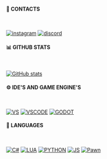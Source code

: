 #### 📱 **CONTACTS**
<br>

[![instagram](https://img.shields.io/badge/Instagram-fb00ff?style=for-the-badge&logo=instagram&logoColor=white)](https://www.instagram.com/_ramon_sd/)
[![discord](https://img.shields.io/badge/Discord-8c00ff?style=for-the-badge&logo=Discord&logoColor=white)](https://top.gg/user/365542139201011712)
<br>

#### 📊 **GITHUB STATS**
<br>

[![GitHub stats](https://github-readme-stats.vercel.app/api?username=Ramon-Sd&show_icons=true&theme=radical)](https://github.com/Ramon-Sd)
<br>

#### ⚙ **IDE'S AND GAME ENGINE'S**
<br>

[![VS](https://img.shields.io/badge/Visual_Studio-5C2D91?style=for-the-badge&logo=visual%20studio&logoColor=white)](https://visualstudio.microsoft.com/pt-br/downloads/)
[![VSCODE](https://img.shields.io/badge/Visual_Studio_Code-0078D4?style=for-the-badge&logo=visual%20studio%20code&logoColor=white)](https://code.visualstudio.com/)
[![GODOT](https://img.shields.io/badge/Godot_Engine-4a29cf?style=for-the-badge&logo=GodotColor=white)](https://godotengine.org/)
<br>

#### 📜 **LANGUAGES**
<br>

[![C#](https://img.shields.io/badge/C%23-45348a?style=for-the-badge&logo=c-sharp&logoColor=white)](https://learn.microsoft.com/pt-br/dotnet/csharp/)
[![LUA](https://img.shields.io/badge/Lua-45348a?style=for-the-badge&logo=lua&logoColor=white)](https://www.lua.org/)
[![PYTHON](https://img.shields.io/badge/Python-45348a?style=for-the-badge&logo=python&logoColor=white)](https://www.python.org/)
[![JS](https://img.shields.io/badge/JavaScript-45348a?style=for-the-badge&logo=javascript&logoColor=F7DF1E)](https://developer.mozilla.org/en-US/docs/Learn/JavaScript/First_steps/What_is_JavaScript)
[![Pawn](https://img.shields.io/badge/Pawn-45348a?style=for-the-badge&logo=Pawn&logoColor=F7DF1E)](https://www.compuphase.com/pawn/pawn.htm)
